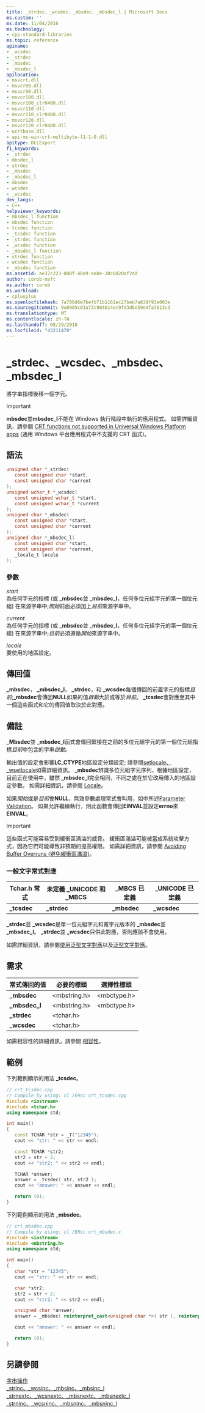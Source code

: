 ```yaml
---
title: _strdec、_wcsdec、_mbsdec、_mbsdec_l | Microsoft Docs
ms.custom: ''
ms.date: 11/04/2016
ms.technology:
- cpp-standard-libraries
ms.topic: reference
apiname:
- _wcsdec
- _strdec
- _mbsdec
- _mbsdec_l
apilocation:
- msvcrt.dll
- msvcr80.dll
- msvcr90.dll
- msvcr100.dll
- msvcr100_clr0400.dll
- msvcr110.dll
- msvcr110_clr0400.dll
- msvcr120.dll
- msvcr120_clr0400.dll
- ucrtbase.dll
- api-ms-win-crt-multibyte-l1-1-0.dll
apitype: DLLExport
f1_keywords:
- _strdec
- mbsdec_l
- strdec
- _mbsdec
- _mbsdec_l
- mbsdec
- wcsdec
- _wcsdec
dev_langs:
- C++
helpviewer_keywords:
- mbsdec_l function
- mbsdec function
- tcsdec function
- _tcsdec function
- _strdec function
- _wcsdec function
- _mbsdec_l function
- strdec function
- wcsdec function
- _mbsdec function
ms.assetid: ae37c223-800f-48a9-ae8e-38c8d20af2dd
author: corob-msft
ms.author: corob
ms.workload:
- cplusplus
ms.openlocfilehash: 7a700d6e7befb71b1161ec27beb7a839f93e003e
ms.sourcegitcommit: 9a0905c03a73c904014ec9fd3d6e59e4fa7813cd
ms.translationtype: MT
ms.contentlocale: zh-TW
ms.lasthandoff: 08/29/2018
ms.locfileid: "43211470"
---
```

# <a name="strdec-wcsdec-mbsdec-mbsdecl"></a>_strdec、_wcsdec、_mbsdec、_mbsdec_l

將字串指標後移一個字元。

> [!IMPORTANT]
> **mbsdec**並**mbsdec_l**不能在 Windows 執行階段中執行的應用程式。 如需詳細資訊，請參閱 [CRT functions not supported in Universal Windows Platform apps](../../cppcx/crt-functions-not-supported-in-universal-windows-platform-apps.md) (通用 Windows 平台應用程式中不支援的 CRT 函式)。

## <a name="syntax"></a>語法

```C
unsigned char *_strdec(
   const unsigned char *start,
   const unsigned char *current
);
unsigned wchar_t *_wcsdec(
   const unsigned wchar_t *start,
   const unsigned wchar_t *current
);
unsigned char *_mbsdec(
   const unsigned char *start,
   const unsigned char *current
);
unsigned char *_mbsdec_l(
   const unsigned char *start,
   const unsigned char *current,
   _locale_t locale
);
```

### <a name="parameters"></a>參數

*start*<br/>
為任何字元的指標 (或 **_mbsdec**並 **_mbsdec_l**，任何多位元組字元的第一個位元組) 在來源字串中;*開始*前面必須加上*目前*來源字串中。

*current*<br/>
為任何字元的指標 (或 **_mbsdec**並 **_mbsdec_l**，任何多位元組字元的第一個位元組) 在來源字串中;*目前*必須遵循*開始*來源字串中。

*locale*<br/>
要使用的地區設定。

## <a name="return-value"></a>傳回值

**_mbsdec**， **_mbsdec_l**， **_strdec**，和 **_wcsdec**每個傳回的前置字元的指標*目前*;**_mbsdec**會傳回**NULL**如果的值*啟動*大於或等於*目前*。 **_tcsdec**會對應至其中一個這些函式和它的傳回值取決於此對應。

## <a name="remarks"></a>備註

**_Mbsdec**並 **_mbsdec_l**函式會傳回緊接在之前的多位元組字元的第一個位元組指標*目前*中包含的字串*啟動*。

輸出值的設定會影響**LC_CTYPE**地區設定分類設定; 請參閱[setlocale、 _wsetlocale](setlocale-wsetlocale.md)如需詳細資訊。  **_mbsdec**辨識多位元組字元序列，根據地區設定，目前正在使用中，雖然 **_mbsdec_l**完全相同，不同之處在於它改用傳入的地區設定參數。 如需詳細資訊，請參閱 [Locale](../../c-runtime-library/locale.md)。

如果*開始*或是*目前*會**NULL**，無效參數處理常式會叫用，如中所述[Parameter Validation](../../c-runtime-library/parameter-validation.md)。 如果允許繼續執行，則此函數會傳回**EINVAL**並設定**errno**來**EINVAL**。

> [!IMPORTANT]
> 這些函式可能容易受到緩衝區滿溢的威脅。 緩衝區滿溢可能被當成系統攻擊方式，因為它們可能導致非預期的提高權限。 如需詳細資訊，請參閱 [Avoiding Buffer Overruns (避免緩衝區滿溢)](/windows/desktop/SecBP/avoiding-buffer-overruns)。

### <a name="generic-text-routine-mappings"></a>一般文字常式對應

|Tchar.h 常式|未定義 _UNICODE 和 _MBCS|_MBCS 已定義|_UNICODE 已定義|
|---------------------|--------------------------------------|--------------------|-----------------------|
|**_tcsdec**|**_strdec**|**_mbsdec**|**_wcsdec**|

**_strdec**並 **_wcsdec**是單一位元組字元和寬字元版本的 **_mbsdec**並 **_mbsdec_l**。 **_strdec**並 **_wcsdec**只供此對應，否則應該不會使用。

如需詳細資訊，請參閱[使用泛型文字對應](../../c-runtime-library/using-generic-text-mappings.md)以及[泛型文字對應](../../c-runtime-library/generic-text-mappings.md)。

## <a name="requirements"></a>需求

|常式傳回的值|必要的標頭|選擇性標頭|
|-------------|---------------------|---------------------|
|**_mbsdec**|\<mbstring.h>|\<mbctype.h>|
|**_mbsdec_l**|\<mbstring.h>|\<mbctype.h>|
|**_strdec**|\<tchar.h>||
|**_wcsdec**|\<tchar.h>||

如需相容性的詳細資訊，請參閱 [相容性](../../c-runtime-library/compatibility.md)。

## <a name="example"></a>範例

下列範例顯示的用法 **_tcsdec**。

```cpp
// crt_tcsdec.cpp
// Compile by using: cl /EHsc crt_tcsdec.cpp
#include <iostream>
#include <tchar.h>
using namespace std;

int main()
{
   const TCHAR *str = _T("12345");
   cout << "str: " << str << endl;

   const TCHAR *str2;
   str2 = str + 2;
   cout << "str2: " << str2 << endl;

   TCHAR *answer;
   answer = _tcsdec( str, str2 );
   cout << "answer: " << answer << endl;

   return (0);
}
```

下列範例顯示的用法 **_mbsdec**。

```cpp
// crt_mbsdec.cpp
// Compile by using: cl /EHsc crt_mbsdec.c
#include <iostream>
#include <mbstring.h>
using namespace std;

int main()
{
   char *str = "12345";
   cout << "str: " << str << endl;

   char *str2;
   str2 = str + 2;
   cout << "str2: " << str2 << endl;

   unsigned char *answer;
   answer = _mbsdec( reinterpret_cast<unsigned char *>( str ), reinterpret_cast<unsigned char *>( str2 ));

   cout << "answer: " << answer << endl;

   return (0);
}
```

## <a name="see-also"></a>另請參閱

[字串操作](../../c-runtime-library/string-manipulation-crt.md)<br/>
[_strinc、_wcsinc、_mbsinc、_mbsinc_l](strinc-wcsinc-mbsinc-mbsinc-l.md)<br/>
[_strnextc、_wcsnextc、_mbsnextc、_mbsnextc_l](strnextc-wcsnextc-mbsnextc-mbsnextc-l.md)<br/>
[_strninc、_wcsninc、_mbsninc、_mbsninc_l](strninc-wcsninc-mbsninc-mbsninc-l.md)<br/>

